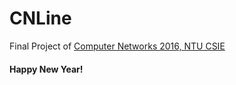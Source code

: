 # CNLine
Final Project of [Computer Networks 2016, NTU CSIE]

#### Happy New Year!

[//]: # (references)
[Computer Networks 2016, NTU CSIE]: http://www.cmlab.csie.ntu.edu.tw/~dwyang/CN2016/index.html
